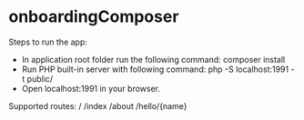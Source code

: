# onboardingComposer


Steps to run the app:
- In application root folder run the following command:
    composer install
- Run PHP built-in server with following command:
    php -S localhost:1991 -t public/
- Open localhost:1991 in your browser.

Supported routes:
/
/index
/about
/hello/{name}
